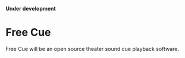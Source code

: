 **Under development**
# Free Cue
Free Cue will be an open source theater sound cue playback software.
